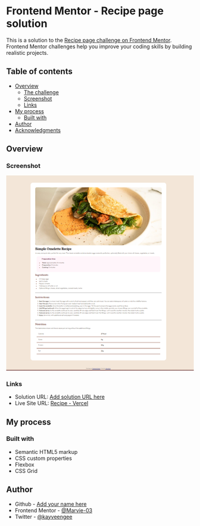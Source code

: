 # Frontend Mentor - Recipe page solution

This is a solution to the [Recipe page challenge on Frontend Mentor](https://www.frontendmentor.io/challenges/recipe-page-KiTsR8QQKm). Frontend Mentor challenges help you improve your coding skills by building realistic projects. 

## Table of contents

- [Overview](#overview)
  - [The challenge](#the-challenge)
  - [Screenshot](#screenshot)
  - [Links](#links)
- [My process](#my-process)
  - [Built with](#built-with)
- [Author](#author)
- [Acknowledgments](#acknowledgments)

## Overview

### Screenshot

![](./assets/images/image.png)

### Links

- Solution URL: [Add solution URL here]()
- Live Site URL: [Recipe - Vercel](https://recipe-page-fem-eight.vercel.app/)

## My process

### Built with

- Semantic HTML5 markup
- CSS custom properties
- Flexbox
- CSS Grid


## Author

- Github - [Add your name here](https://www.github.com/Marvie-03)
- Frontend Mentor - [@Marvie-03](https://www.frontendmentor.io/profile/Marvie-03)
- Twitter - [@kayveengee](https://www.twitter.com/kayveengee)

